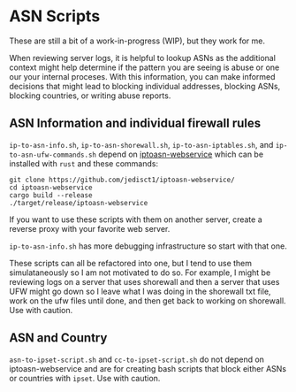# ASN Scripts

These are still a bit of a work-in-progress (WIP), but they work for me.

When reviewing server logs, it is helpful to lookup ASNs as the additional
context might help determine if the pattern you are seeing is abuse or one our
your internal proceses. With this information, you can make informed decisions
that might lead to blocking individual addresses, blocking ASNs, blocking
countries, or writing abuse reports.

## ASN Information and individual firewall rules

`ip-to-asn-info.sh`, `ip-to-asn-shorewall.sh`, `ip-to-asn-iptables.sh`, and
`ip-to-asn-ufw-commands.sh` depend on
[iptoasn-webservice](https://github.com/jedisct1/iptoasn-webservice/) which can
be installed with `rust` and these commands:

```
git clone https://github.com/jedisct1/iptoasn-webservice/
cd iptoasn-webservice
cargo build --release
./target/release/iptoasn-webservice
```

If you want to use these scripts with them on another server, create a reverse
proxy with your favorite web server.

`ip-to-asn-info.sh` has more debugging infrastructure so start with that one.

These scripts can all be refactored into one, but I tend to use them
simulataneously so I am not motivated to do so. For example, I might be
reviewing logs on a server that uses shorewall and then a server that uses UFW
might go down so I leave what I was doing in the shorewall txt file, work on
the ufw files until done, and then get back to working on shorewall. Use with
caution.

## ASN and Country

`asn-to-ipset-script.sh` and `cc-to-ipset-script.sh` do not depend on
iptoasn-webservice and are for creating bash scripts that block either ASNs or
countries with `ipset`. Use with caution.
